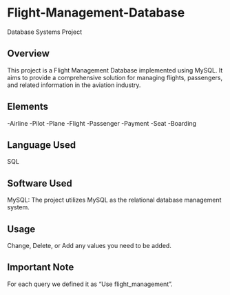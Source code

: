 # Flight-Management-Database
Database Systems Project

## Overview
This project is a Flight Management Database implemented using MySQL. It aims to provide a comprehensive solution for managing flights, passengers, and related information in the aviation industry.

## Elements
-Airline
-Pilot 
-Plane
-Flight
-Passenger
-Payment
-Seat
-Boarding

## Language Used
SQL 

## Software Used
MySQL: The project utilizes MySQL as the relational database management system.

## Usage
Change, Delete, or Add any values you need to be added.

## Important Note
For each query we defined it as “Use flight_management”.

